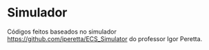 # Simulador
Códigos feitos baseados no simulador https://github.com/iperetta/ECS_Simulator do professor Igor Peretta.
